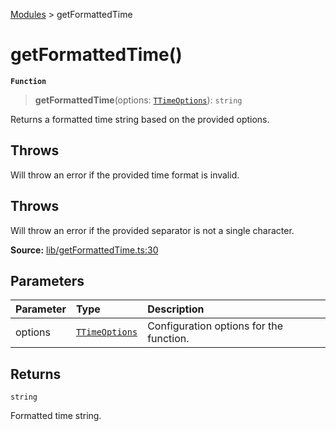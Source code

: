 [Modules](index.md) > getFormattedTime

# getFormattedTime()

**`Function`**

> **getFormattedTime**(options: [`TTimeOptions`](type-alias.TTimeOptions.md)): `string`

Returns a formatted time string based on the provided options.

## Throws

Will throw an error if the provided time format is invalid.

## Throws

Will throw an error if the provided separator is not a single character.

**Source:** [lib/getFormattedTime.ts:30](https://github.com/teplostanski/tictic/blob/f361e96/src/lib/getFormattedTime.ts#L30)

## Parameters

| Parameter | Type                                         | Description                             |
| :-------- | :------------------------------------------- | :-------------------------------------- |
| options   | [`TTimeOptions`](type-alias.TTimeOptions.md) | Configuration options for the function. |

## Returns

`string`

Formatted time string.
